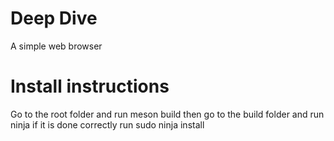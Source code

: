 # Deep Dive
A simple web browser

# Install instructions
Go to the root folder and run meson build
then go to the build folder and run ninja
if it is done correctly run sudo ninja install

